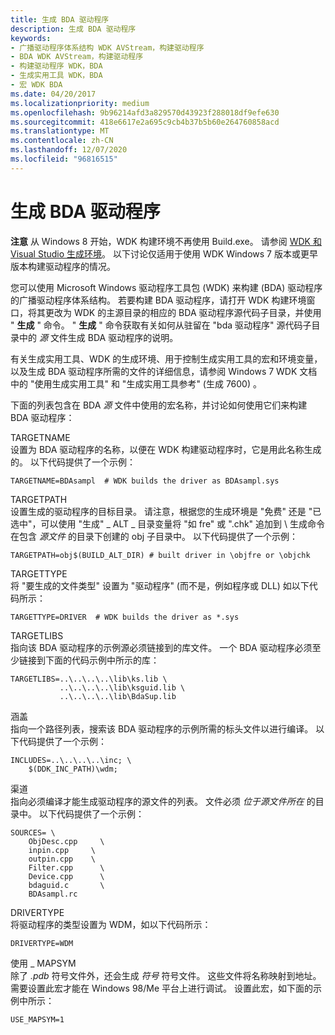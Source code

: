 ```yaml
---
title: 生成 BDA 驱动程序
description: 生成 BDA 驱动程序
keywords:
- 广播驱动程序体系结构 WDK AVStream，构建驱动程序
- BDA WDK AVStream，构建驱动程序
- 构建驱动程序 WDK，BDA
- 生成实用工具 WDK，BDA
- 宏 WDK BDA
ms.date: 04/20/2017
ms.localizationpriority: medium
ms.openlocfilehash: 9b96214afd3a829570d43923f288018df9efe630
ms.sourcegitcommit: 418e6617e2a695c9cb4b37b5b60e264760858acd
ms.translationtype: MT
ms.contentlocale: zh-CN
ms.lasthandoff: 12/07/2020
ms.locfileid: "96816515"
---
```

# <a name="building-bda-drivers"></a>生成 BDA 驱动程序





**注意**  从 Windows 8 开始，WDK 构建环境不再使用 Build.exe。 请参阅 [WDK 和 Visual Studio 生成环境](../devtest/wdk-and-visual-studio-build-environment.md)。 以下讨论仅适用于使用 WDK Windows 7 版本或更早版本构建驱动程序的情况。

 

您可以使用 Microsoft Windows 驱动程序工具包 (WDK) 来构建 (BDA) 驱动程序的广播驱动程序体系结构。 若要构建 BDA 驱动程序，请打开 WDK 构建环境窗口，将其更改为 WDK 的主源目录的相应的 BDA 驱动程序源代码子目录，并使用 " **生成** " 命令。 " **生成** " 命令获取有关如何从驻留在 "bda 驱动程序" 源代码子目录中的 *源* 文件生成 BDA 驱动程序的说明。

有关生成实用工具、WDK 的生成环境、用于控制生成实用工具的宏和环境变量，以及生成 BDA 驱动程序所需的文件的详细信息，请参阅 Windows 7 WDK 文档中的 "使用生成实用工具" 和 "生成实用工具参考" (生成 7600) 。

下面的列表包含在 BDA *源* 文件中使用的宏名称，并讨论如何使用它们来构建 BDA 驱动程序：

<a href="" id="--------targetname-------"></a> TARGETNAME   
设置为 BDA 驱动程序的名称，以便在 WDK 构建驱动程序时，它是用此名称生成的。 以下代码提供了一个示例：

```make
TARGETNAME=BDAsampl  # WDK builds the driver as BDAsampl.sys
```

<a href="" id="--------targetpath-------"></a> TARGETPATH   
设置生成的驱动程序的目标目录。 请注意，根据您的生成环境是 "免费" 还是 "已选中"，可以使用 "生成" \_ ALT \_ 目录变量将 "如 fre" 或 ".chk" 追加到 \\ 生成命令在包含 *源文件* 的目录下创建的 obj 子目录中。 以下代码提供了一个示例：

```make
TARGETPATH=obj$(BUILD_ALT_DIR) # built driver in \objfre or \objchk
```

<a href="" id="--------targettype-------"></a> TARGETTYPE   
将 "要生成的文件类型" 设置为 "驱动程序" (而不是，例如程序或 DLL) 如以下代码所示：

```make
TARGETTYPE=DRIVER  # WDK builds the driver as *.sys
```

<a href="" id="--------targetlibs-------"></a> TARGETLIBS   
指向该 BDA 驱动程序的示例源必须链接到的库文件。 一个 BDA 驱动程序必须至少链接到下面的代码示例中所示的库：

```make
TARGETLIBS=..\..\..\..\lib\ks.lib \
           ..\..\..\..\lib\ksguid.lib \
           ..\..\..\..\lib\BdaSup.lib
```

<a href="" id="--------includes---"></a> 涵盖   
指向一个路径列表，搜索该 BDA 驱动程序的示例所需的标头文件以进行编译。 以下代码提供了一个示例：

```make
INCLUDES=..\..\..\..\inc; \
    $(DDK_INC_PATH)\wdm; 
```

<a href="" id="--------sources-------"></a> 渠道   
指向必须编译才能生成驱动程序的源文件的列表。 文件必须 *位于源文件所在* 的目录中。 以下代码提供了一个示例：

```make
SOURCES= \
    ObjDesc.cpp     \
    inpin.cpp     \
    outpin.cpp    \
    Filter.cpp      \
    Device.cpp      \
    bdaguid.c       \
    BDAsampl.rc
```

<a href="" id="--------drivertype-------"></a> DRIVERTYPE   
将驱动程序的类型设置为 WDM，如以下代码所示：

```make
DRIVERTYPE=WDM
```

<a href="" id="--------use-mapsym-------"></a> 使用 \_ MAPSYM   
除了 *.pdb* 符号文件外，还会生成 *符号* 符号文件。 这些文件将名称映射到地址。 需要设置此宏才能在 Windows 98/Me 平台上进行调试。 设置此宏，如下面的示例中所示：

```make
USE_MAPSYM=1
```
